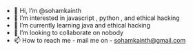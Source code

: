 - 👋 Hi, I’m @sohamkainth
- 👀 I’m interested in javascript , python , and ethical hacking 
- 🌱 I’m currently learning  java and ethical hacking 
- 💞️ I’m looking to collaborate on nobody
- 📫 How to reach me - mail me on - sohamkainth@gmail.com

<!---
sohamkainth/sohamkainth is a ✨ special ✨ repository because its `README.md` (this file) appears on your GitHub profile.
You can click the Preview link to take a look at your changes.
--->
